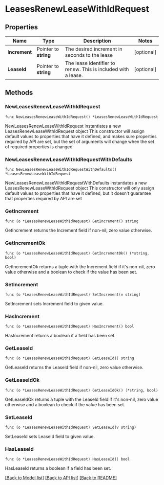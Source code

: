 # LeasesRenewLeaseWithIdRequest


## Properties

Name | Type | Description | Notes
------------ | ------------- | ------------- | -------------
**Increment** | Pointer to **string** | The desired increment in seconds to the lease | [optional] 
**LeaseId** | Pointer to **string** | The lease identifier to renew. This is included with a lease. | [optional] 



## Methods


### NewLeasesRenewLeaseWithIdRequest

`func NewLeasesRenewLeaseWithIdRequest() *LeasesRenewLeaseWithIdRequest`

NewLeasesRenewLeaseWithIdRequest instantiates a new LeasesRenewLeaseWithIdRequest object
This constructor will assign default values to properties that have it defined,
and makes sure properties required by API are set, but the set of arguments
will change when the set of required properties is changed

### NewLeasesRenewLeaseWithIdRequestWithDefaults

`func NewLeasesRenewLeaseWithIdRequestWithDefaults() *LeasesRenewLeaseWithIdRequest`

NewLeasesRenewLeaseWithIdRequestWithDefaults instantiates a new LeasesRenewLeaseWithIdRequest object
This constructor will only assign default values to properties that have it defined,
but it doesn't guarantee that properties required by API are set


### GetIncrement

`func (o *LeasesRenewLeaseWithIdRequest) GetIncrement() string`

GetIncrement returns the Increment field if non-nil, zero value otherwise.

### GetIncrementOk

`func (o *LeasesRenewLeaseWithIdRequest) GetIncrementOk() (*string, bool)`

GetIncrementOk returns a tuple with the Increment field if it's non-nil, zero value otherwise
and a boolean to check if the value has been set.

### SetIncrement

`func (o *LeasesRenewLeaseWithIdRequest) SetIncrement(v string)`

SetIncrement sets Increment field to given value.


### HasIncrement

`func (o *LeasesRenewLeaseWithIdRequest) HasIncrement() bool`

HasIncrement returns a boolean if a field has been set.




### GetLeaseId

`func (o *LeasesRenewLeaseWithIdRequest) GetLeaseId() string`

GetLeaseId returns the LeaseId field if non-nil, zero value otherwise.

### GetLeaseIdOk

`func (o *LeasesRenewLeaseWithIdRequest) GetLeaseIdOk() (*string, bool)`

GetLeaseIdOk returns a tuple with the LeaseId field if it's non-nil, zero value otherwise
and a boolean to check if the value has been set.

### SetLeaseId

`func (o *LeasesRenewLeaseWithIdRequest) SetLeaseId(v string)`

SetLeaseId sets LeaseId field to given value.


### HasLeaseId

`func (o *LeasesRenewLeaseWithIdRequest) HasLeaseId() bool`

HasLeaseId returns a boolean if a field has been set.









[[Back to Model list]](../README.md#documentation-for-models) [[Back to API list]](../README.md#documentation-for-api-endpoints) [[Back to README]](../README.md)


